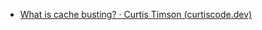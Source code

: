 - [What is cache busting? · Curtis Timson (curtiscode.dev)](https://www.curtiscode.dev/post/front-end-dev/what-is-cache-busting/)